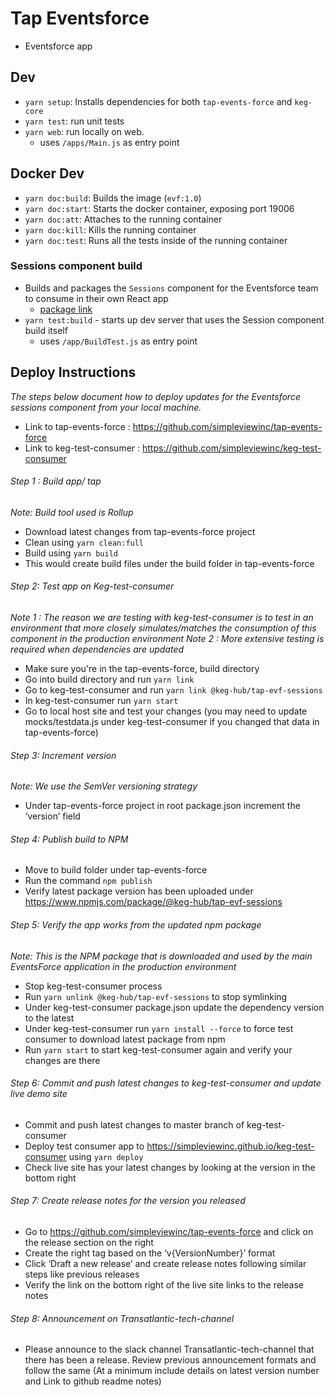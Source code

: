 # Tap Eventsforce
* Eventsforce app

## Dev
* `yarn setup`: Installs dependencies for both `tap-events-force` and `keg-core`
* `yarn test`: run unit tests
* `yarn web`: run locally on web. 
    * uses `/apps/Main.js` as entry point

## Docker Dev
* `yarn doc:build`: Builds the image (`evf:1.0`)
* `yarn doc:start`: Starts the docker container, exposing port 19006
* `yarn doc:att`: Attaches to the running container
* `yarn doc:kill`: Kills the running container
* `yarn doc:test`: Runs all the tests inside of the running container

### Sessions component build
* Builds and packages the `Sessions` component for the Eventsforce team to consume in their own React app
    * [package link](https://www.npmjs.com/package/@keg-hub/tap-evf-sessions)
* `yarn test:build` - starts up dev server that uses the Session component build itself
    * uses `/app/BuildTest.js` as entry point

## Deploy Instructions
*The steps below document how to deploy updates for the Eventsforce sessions component from your local machine.* 
- Link to tap-events-force : https://github.com/simpleviewinc/tap-events-force
- Link to keg-test-consumer : https://github.com/simpleviewinc/keg-test-consumer 

###### Step 1 : Build app/ tap
*Note: Build tool used is Rollup*
- Download latest changes from tap-events-force project
- Clean using `yarn clean:full`
- Build using `yarn build`
- This would create build files under the build folder in tap-events-force
###### Step 2: Test app on Keg-test-consumer
*Note 1 : The reason we are testing with keg-test-consumer is to test in an environment that more closely simulates/matches the consumption of this component in the production environment*
*Note 2 : More extensive testing is required when dependencies are updated*
- Make sure you're in the tap-events-force, build directory
- Go into build directory and run `yarn link`
- Go to keg-test-consumer and run `yarn link @keg-hub/tap-evf-sessions`
- In keg-test-consumer run `yarn start`
- Go to local host site and test your changes (you may need to update mocks/testdata.js under keg-test-consumer if you changed that data in tap-events-force)
###### Step 3: Increment version
*Note: We use the SemVer versioning strategy*
- Under tap-events-force project in root package.json increment the ‘version’ field
###### Step 4: Publish build to NPM
- Move to build folder under tap-events-force
- Run the command `npm publish`
- Verify latest package version has been uploaded under https://www.npmjs.com/package/@keg-hub/tap-evf-sessions
###### Step 5: Verify the app works from the updated npm package
*Note: This is the NPM package that is downloaded and used by the main EventsForce application in the production environment*
- Stop keg-test-consumer process
- Run `yarn unlink @keg-hub/tap-evf-sessions` to stop symlinking
- Under keg-test-consumer  package.json update the dependency version to the latest
- Under keg-test-consumer run `yarn install --force` to force test consumer to download latest package from npm
- Run `yarn start` to start keg-test-consumer again and verify your changes are there
###### Step 6: Commit and push latest changes to keg-test-consumer and update live demo site
- Commit and push latest changes to master branch of keg-test-consumer 
- Deploy test consumer app to https://simpleviewinc.github.io/keg-test-consumer using `yarn deploy`
- Check live site has your latest changes by looking at the version in the bottom right
###### Step 7: Create release notes for the version you released
- Go to https://github.com/simpleviewinc/tap-events-force and click on the release section on the right
- Create the right tag based on the ‘v{VersionNumber}’ format
- Click ‘Draft a new release’ and create release notes following similar steps like previous releases
- Verify the link on the bottom right of the live site links to the release notes
###### Step 8: Announcement on Transatlantic-tech-channel 
- Please announce to the slack channel Transatlantic-tech-channel that there has been a release. Review previous announcement formats and follow the same (At a minimum include details on latest version number and Link to github readme notes)
